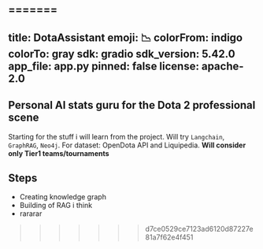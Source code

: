 =======
---
title: DotaAssistant
emoji: 📉
colorFrom: indigo
colorTo: gray
sdk: gradio
sdk_version: 5.42.0
app_file: app.py
pinned: false
license: apache-2.0
---

## Personal AI stats guru for the Dota 2 professional scene

Starting for the stuff i will learn from the project. Will try `Langchain`, `GraphRAG`, `Neo4j`. For dataset: OpenDota API and Liquipedia.
**Will consider only Tier1 teams/tournaments**

## Steps
* Creating knowledge graph
* Building of RAG i think
* rararar

>>>>>>> d7ce0529ce7123ad6120d87227e81a7f62e4f451
